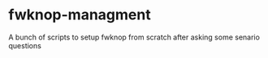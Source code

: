 fwknop-managment
================

A bunch of scripts to setup fwknop from scratch after asking some senario questions
